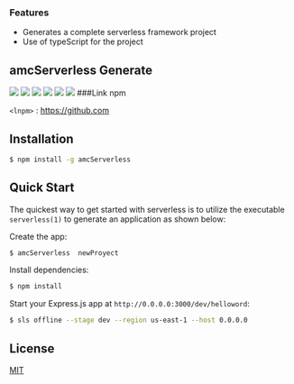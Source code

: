 ### Features

- Generates a complete serverless framework project
- Use of typeScript for the project

## amcServerless Generate

![](https://img.shields.io/github/stars/pandao/editor.md.svg) ![](https://img.shields.io/github/forks/pandao/editor.md.svg) ![](https://img.shields.io/github/tag/pandao/editor.md.svg) ![](https://img.shields.io/github/release/pandao/editor.md.svg) ![](https://img.shields.io/github/issues/pandao/editor.md.svg) ![](https://img.shields.io/bower/v/editor.md.svg)
###Link npm

`<lnpm>` : <https://github.com>

## Installation

```sh
$ npm install -g amcServerless
```
## Quick Start

The quickest way to get started with serverless is to utilize the executable `serverless(1)` to generate an application as shown below:

Create the app:

```bash
$ amcServerless  newProyect
```

Install dependencies:

```bash
$ npm install
```

Start your Express.js app at `http://0.0.0.0:3000/dev/helloword`:

```bash
$ sls offline --stage dev --region us-east-1 --host 0.0.0.0
```
## License

[MIT](LICENSE)